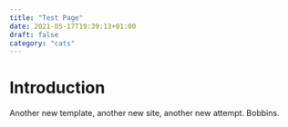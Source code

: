 ```yaml
---
title: "Test Page"
date: 2021-05-17T19:39:13+01:00
draft: false
category: "cats"
---
```


# Introduction

Another new template, another new site, another new attempt. Bobbins.

